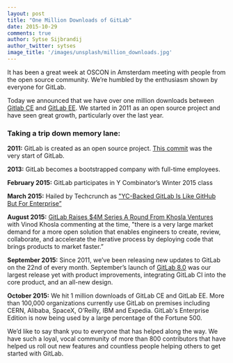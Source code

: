 ```yaml
---
layout: post
title: "One Million Downloads of GitLab"
date: 2015-10-29
comments: true
author: Sytse Sijbrandij
author_twitter: sytses
image_title: '/images/unsplash/million_downloads.jpg'
---
```


It has been a great week at OSCON in Amsterdam meeting with people from the open source community. We’re humbled by the enthusiasm shown by everyone for GitLab.

Today we announced that we have over one million downloads between [Gitlab CE](https://about.gitlab.com/features/#community) and [GitLab EE](https://about.gitlab.com/features/#enterprise). We started in 2011 as an open source project and have seen great growth, particularly over the last year.

### Taking a trip down memory lane:

**2011:** GitLab is created as an open source project. [This commit](https://gitlab.com/gitlab-org/gitlab-ce/commit/0f43e98ef8c2da8908b1107f75b67cda2572c2c4) was the very start of GitLab.

<!-- more -->

**2013:** GitLab becomes a bootstrapped company with full-time employees.

**February 2015:** GitLab participates in Y Combinator’s Winter 2015 class

**March 2015:** Hailed by Techcrunch as ["YC-Backed GitLab Is Like GitHub But For Enterprise”](http://techcrunch.com/2015/03/03/the-great-git-debate)

**August 2015:** [GitLab Raises $4M Series A Round From Khosla Ventures](http://techcrunch.com/2015/09/17/gitlab-raises-4m-series-a-round-from-khosla-ventures-for-its-open-source-collaboration-platform/) with Vinod Khosla commenting at the time, "there is a very large market demand for a more open solution that enables engineers to create, review, collaborate, and accelerate the iterative process by deploying code that brings products to market faster.”

**September 2015:** Since 2011, we’ve been releasing new updates to GitLab on the 22nd of every month. September’s launch of [GitLab 8.0](https://about.gitlab.com/2015/09/22/gitlab-8-0-released/) was our largest release yet with product improvements, integrating GitLab CI into the core product, and an all-new design.

**October 2015:** We hit 1 million downloads of GitLab CE and GitLab EE. More than 100,000 organizations currently use GitLab on premises including CERN, Alibaba, SpaceX, O’Reilly, IBM and Expedia. GitLab's Enterprise Edition is now being used by a large percentage of the Fortune 500.

We’d like to say thank you to everyone that has helped along the way. We have such a loyal, vocal community of more than 800 contributors that have helped us roll out new features and countless people helping others to get started with GitLab.
